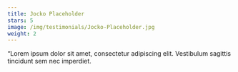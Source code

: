```yaml
---
title: Jocko Placeholder
stars: 5
image: /img/testimonials/Jocko-Placeholder.jpg
weight: 2
---
```


“Lorem ipsum dolor sit amet, consectetur adipiscing elit. Vestibulum sagittis tincidunt sem nec imperdiet. 